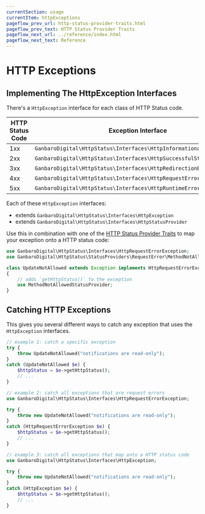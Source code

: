 ```yaml
---
currentSection: usage
currentItem: httpExceptions
pageflow_prev_url: http-status-provider-traits.html
pageflow_prev_text: HTTP Status Provider Traits
pageflow_next_url: ../reference/index.html
pageflow_next_text: Reference
---
```


# HTTP Exceptions

## Implementing The HttpException Interfaces

There's a `HttpException` interface for each class of HTTP Status code.

HTTP Status Code | Exception Interface
-----------------|--------------------
1xx | `GanbaroDigital\HttpStatus\Interfaces\HttpInformationalException`
2xx | `GanbaroDigital\HttpStatus\Interfaces\HttpSuccessfulStatusException`
3xx | `GanbaroDigital\HttpStatus\Interfaces\HttpRedirectionException`
4xx | `GanbaroDigital\HttpStatus\Interfaces\HttpRequestErrorException`
5xx | `GanbaroDigital\HttpStatus\Interfaces\HttpRuntimeErrorException`

Each of these `HttpException` interfaces:

* extends `GanbaroDigital\HttpStatus\Interfaces\HttpException`
* extends `GanbaroDigital\HttpStatus\Interfaces\HttpStatusProvider`

Use this in combination with one of the [HTTP Status Provider Traits](httpStatusProviders.md) to map your exception onto a HTTP status code:

```php
use GanbaroDigital\HttpStatus\Interfaces\HttpRequestErrorException;
use GanbaroDigital\HttpStatus\StatusProviders\RequestError\MethodNotAllowedStatusProvider;

class UpdateNotAllowed extends Exception implements HttpRequestErrorException
{
    // adds `getHttpStatus()` to the exception
    use MethodNotAllowedStatusProvider;
}
```

## Catching HTTP Exceptions

This gives you several different ways to catch any exception that uses the `HttpException` interfaces.

```php
// example 1: catch a specific exception
try {
    throw UpdateNotAllowed("notifications are read-only");
}
catch (UpdateNotAllowed $e) {
    $httpStatus = $e->getHttpStatus();
    // ...
}
```

```php
// example 2: catch all exceptions that are request errors
use GanbaroDigital\HttpStatus\Interfaces\HttpRequestErrorException;

try {
    throw new UpdateNotAllowed("notifications are read-only");
}
catch (HttpRequestErrorException $e) {
    $httpStatus = $e->getHttpStatus();
    // ...
}
```

```php
// example 3: catch all exceptions that map onto a HTTP status code
use GanbaroDigital\HttpStatus\Interfaces\HttpException;

try {
    throw new UpdateNotAllowed("notifications are read-only");
}
catch (HttpException $e) {
    $httpStatus = $e->getHttpStatus();
    // ...
}
```
